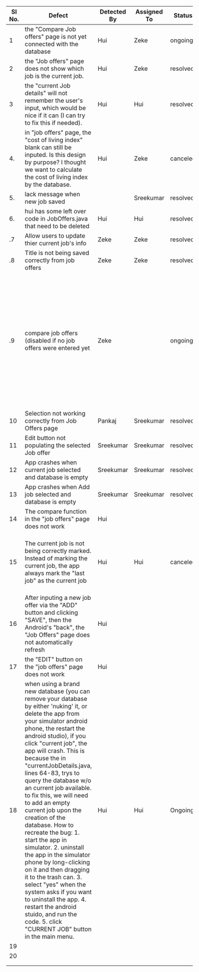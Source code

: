 |Sl No.|Defect|Detected By|Assigned To|Status|Notes|
|---|---|---|---|---|---|
| 1  |  the "Compare Job offers" page is not yet connected with the database | Hui  | Zeke  | ongoing  | |
| 2  |  the "Job offers" page does not show which job is the current job. |  Hui | Zeke  |  resolved | |
| 3  | the "current Job details" will not remember the user's input, which would be nice if it can (I can try to fix this if needed).   |  Hui | Hui  |  resolved | |
| 4. | in "job offers" page, the "cost of living index" blank can still be inputed. Is this design by purpose? I thought we want to calculate the cost of living index by the database.| Hui | Zeke | canceled | Alex said it was fine|
| 5. | lack message when new job saved| |Sreekumar |resolved | |
| 6. | hui has some left over code in JobOffers.java that need to be deleted | Hui | Hui | resolved  | |
| .7 | Allow users to update thier current job's info  | Zeke | Zeke | resolved | |
| .8 | Title is not being saved correctly from job offers | Zeke | Zeke | resolved | |
| .9 | compare job offers (disabled if no job offers were entered yet | Zeke | | ongoing|To be precise, this functionality will be enabled if there are either (1) at least two job offers, in the case there is no current job, or (2) at least one job offer, in the case there is a current job. |
|10|Selection not working correctly from Job Offers page|Pankaj|Sreekumar|resolved| |
|11|Edit button not populating the selected Job offer|Sreekumar|Sreekumar|resolved| |
|12|App crashes when current job selected and database is empty|Sreekumar|Sreekumar|resolved| |
|13|App crashes when Add job selected and database is empty|Sreekumar|Sreekumar|resolved| |
|14|The compare function in the "job offers" page does not work|Hui | | | |
|15|The current job is not being correctly marked. Instead of marking the current job, the app always mark the "last job" as the current job| Hui|Hui |canceled | this is rather mystery. I cannot reproduce this error anymore. let's fix others first|
|16|After inputing a new job offer via the "ADD" button and clicking "SAVE", then the Android's "back", the "Job Offers" page does not automatically refresh | Hui| | | |
|17| the "EDIT" button on the "job offers" page does not work|Hui | | | |
|18| when using a brand new database (you can remove your database by either 'nuking' it, or delete the app from your simulator android phone, the restart the android studio), if you click "current job", the app will crash. This is because the in "currentJobDetails.java, lines 64-83, trys to query the database w/o an current job available. to fix this, we will need to add an empty current job upon the creation of the database. How to recreate the bug: 1. start the app in simulator. 2. uninstall the app in the simulator phone by long-clicking on it and then dragging it to the trash can. 3. select "yes" when the system asks if you want to uninstall the app. 4. restart the android stuido, and run the code. 5. click "CURRENT JOB" button in the main menu. | Hui |Hui | Ongoing| |
|19| | | | | |
|20| | | | | |
| | | | | | |
| | | | | | |
